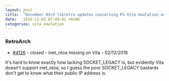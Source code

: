 ```yaml
---
layout: post
title:  "December 03rd libretro updates concerning PS Vita emulation and emulators"
date:   2016-12-03 07:00:01 +0100
categories: vita emulation
---
```


### RetroArch
- [#4126](https://github.com/libretro/RetroArch/pull/4126) - closed - inet_ntoa missing on Vita - 02/12/2016

It's hard to know exactly how lacking SOCKET_LEGACY is, but evidently Vita doesn't support inet_ntoa, so I guess the poor SOCKET_LEGACY bastards don't get to know what their public IP address is.

